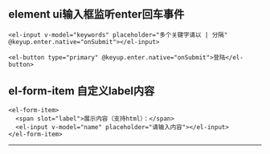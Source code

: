 
## element ui输入框监听enter回车事件

```
<el-input v-model="keywords" placeholder="多个关键字请以 | 分隔" @keyup.enter.native="onSubmit"></el-input>
```

```
<el-button type="primary" @keyup.enter.native="onSubmit">登陆</el-button>
```


## el-form-item 自定义label内容

```
<el-form-item>
  <span slot="label">展示内容（支持html）：</span>
  <el-input v-model="name" placeholder="请输入内容"></el-input>
</el-form-item>
```


---